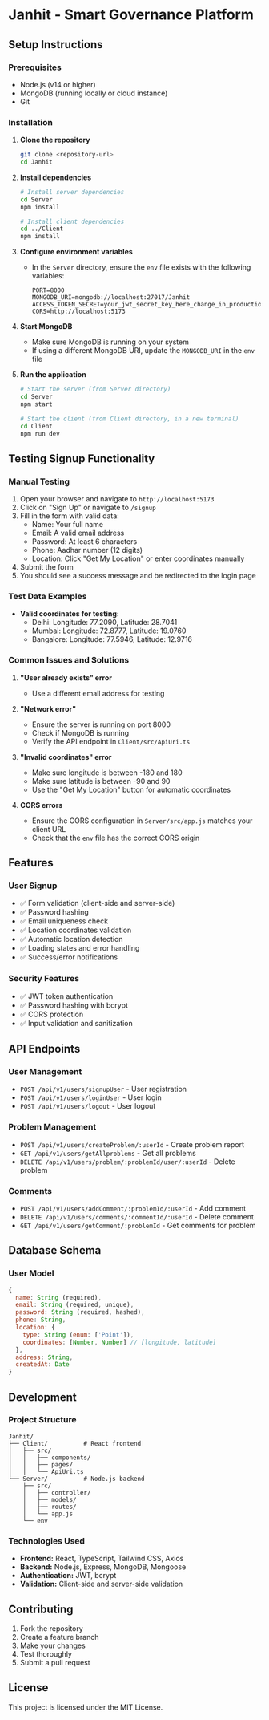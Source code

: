 # Janhit - Smart Governance Platform

## Setup Instructions

### Prerequisites
- Node.js (v14 or higher)
- MongoDB (running locally or cloud instance)
- Git

### Installation

1. **Clone the repository**
   ```bash
   git clone <repository-url>
   cd Janhit
   ```

2. **Install dependencies**
   ```bash
   # Install server dependencies
   cd Server
   npm install
   
   # Install client dependencies
   cd ../Client
   npm install
   ```

3. **Configure environment variables**
   - In the `Server` directory, ensure the `env` file exists with the following variables:
     ```
     PORT=8000
     MONGODB_URI=mongodb://localhost:27017/Janhit
     ACCESS_TOKEN_SECRET=your_jwt_secret_key_here_change_in_production
     CORS=http://localhost:5173
     ```

4. **Start MongoDB**
   - Make sure MongoDB is running on your system
   - If using a different MongoDB URI, update the `MONGODB_URI` in the `env` file

5. **Run the application**
   ```bash
   # Start the server (from Server directory)
   cd Server
   npm start
   
   # Start the client (from Client directory, in a new terminal)
   cd Client
   npm run dev
   ```

## Testing Signup Functionality

### Manual Testing
1. Open your browser and navigate to `http://localhost:5173`
2. Click on "Sign Up" or navigate to `/signup`
3. Fill in the form with valid data:
   - Name: Your full name
   - Email: A valid email address
   - Password: At least 6 characters
   - Phone: Aadhar number (12 digits)
   - Location: Click "Get My Location" or enter coordinates manually
4. Submit the form
5. You should see a success message and be redirected to the login page

### Test Data Examples
- **Valid coordinates for testing:**
  - Delhi: Longitude: 77.2090, Latitude: 28.7041
  - Mumbai: Longitude: 72.8777, Latitude: 19.0760
  - Bangalore: Longitude: 77.5946, Latitude: 12.9716

### Common Issues and Solutions

1. **"User already exists" error**
   - Use a different email address for testing

2. **"Network error"**
   - Ensure the server is running on port 8000
   - Check if MongoDB is running
   - Verify the API endpoint in `Client/src/ApiUri.ts`

3. **"Invalid coordinates" error**
   - Make sure longitude is between -180 and 180
   - Make sure latitude is between -90 and 90
   - Use the "Get My Location" button for automatic coordinates

4. **CORS errors**
   - Ensure the CORS configuration in `Server/src/app.js` matches your client URL
   - Check that the `env` file has the correct CORS origin

## Features

### User Signup
- ✅ Form validation (client-side and server-side)
- ✅ Password hashing
- ✅ Email uniqueness check
- ✅ Location coordinates validation
- ✅ Automatic location detection
- ✅ Loading states and error handling
- ✅ Success/error notifications

### Security Features
- ✅ JWT token authentication
- ✅ Password hashing with bcrypt
- ✅ CORS protection
- ✅ Input validation and sanitization

## API Endpoints

### User Management
- `POST /api/v1/users/signupUser` - User registration
- `POST /api/v1/users/loginUser` - User login
- `POST /api/v1/users/logout` - User logout

### Problem Management
- `POST /api/v1/users/createProblem/:userId` - Create problem report
- `GET /api/v1/users/getAllproblems` - Get all problems
- `DELETE /api/v1/users/problem/:problemId/user/:userId` - Delete problem

### Comments
- `POST /api/v1/users/addComment/:problemId/:userId` - Add comment
- `DELETE /api/v1/users/comments/:commentId/:userId` - Delete comment
- `GET /api/v1/users/getComment/:problemId` - Get comments for problem

## Database Schema

### User Model
```javascript
{
  name: String (required),
  email: String (required, unique),
  password: String (required, hashed),
  phone: String,
  location: {
    type: String (enum: ['Point']),
    coordinates: [Number, Number] // [longitude, latitude]
  },
  address: String,
  createdAt: Date
}
```

## Development

### Project Structure
```
Janhit/
├── Client/          # React frontend
│   ├── src/
│   │   ├── components/
│   │   ├── pages/
│   │   └── ApiUri.ts
└── Server/          # Node.js backend
    ├── src/
    │   ├── controller/
    │   ├── models/
    │   ├── routes/
    │   └── app.js
    └── env
```

### Technologies Used
- **Frontend:** React, TypeScript, Tailwind CSS, Axios
- **Backend:** Node.js, Express, MongoDB, Mongoose
- **Authentication:** JWT, bcrypt
- **Validation:** Client-side and server-side validation

## Contributing

1. Fork the repository
2. Create a feature branch
3. Make your changes
4. Test thoroughly
5. Submit a pull request

## License

This project is licensed under the MIT License.
